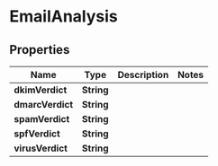 
# EmailAnalysis

## Properties
Name | Type | Description | Notes
------------ | ------------- | ------------- | -------------
**dkimVerdict** | **String** |  | 
**dmarcVerdict** | **String** |  | 
**spamVerdict** | **String** |  | 
**spfVerdict** | **String** |  | 
**virusVerdict** | **String** |  | 



